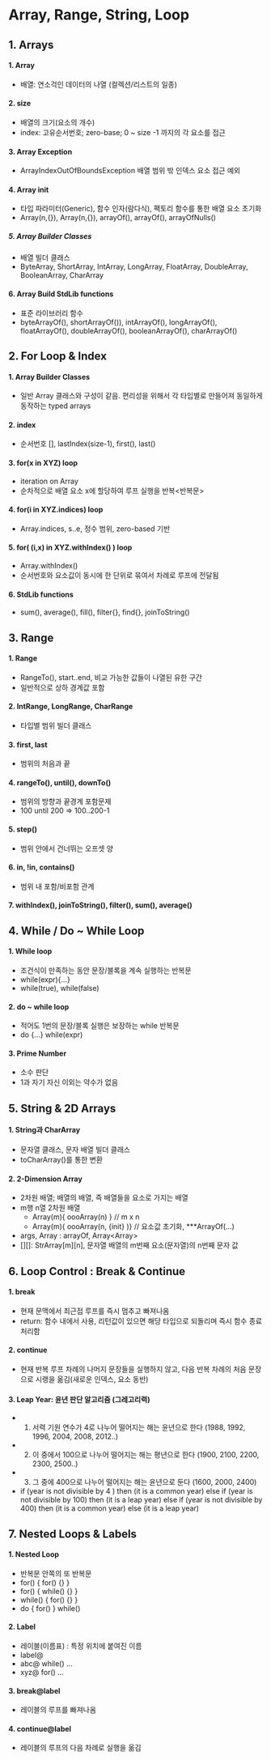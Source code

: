 # Array, Range, String, Loop

## 1. Arrays
#### 1. Array
 - 배열: 연소걱인 데이터의 나열 (컬렉션/리스트의 일종)

#### 2. size
 - 배열의 크기(요소의 개수) 
 - index: 고유순서번호; zero-base; 0 ~ size -1 까지의 각 요소를 접근

#### 3. Array Exception
 - ArrayIndexOutOfBoundsException 배열 범위 밖 인덱스 요소 접근 예외

#### 4. Array init
 - <T> 타입 파라미터(Generic), 함수 인자(람다식), 팩토리 함수를 통한 배열 요소 초기화
 - Array(n,{}), Array<T>(n,{}), arrayOf(), arrayOf<T>(), arrayOfNulls()
##### 5. Array Builder Classes
 - 배열 빌더 클래스
 - ByteArray, ShortArray, IntArray, LongArray, FloatArray, DoubleArray, BooleanArray, CharArray

#### 6. Array Build StdLib functions
 - 표준 라이브러리 함수
 - byteArrayOf(), shortArrayOf()), intArrayOf(), longArrayOf(), floatArrayOf(), doubleArrayOf(), booleanArrayOf(), charArrayOf()



## 2. For Loop & Index
#### 1. Array Builder Classes
 - 일반 Array 클래스와 구성이 같음. 편리성을 위해서 각 타입별로 만들어져 동일하게 동작하는 typed arrays

#### 2. index
 - 순서번호 [], lastIndex(size-1), first(), last()

#### 3. for(x in XYZ) loop
 - iteration on Array
 - 순차적으로 배열 요소 x에 할당하여 루프 실행을 반복<반복문>

#### 4. for(i in XYZ.indices) loop
 - Array.indices, s..e, 정수 범위, zero-based 기반

#### 5. for( (i,x) in XYZ.withIndex() ) loop
 - Array.withIndex()
 - 순서번호와 요소값이 동시에 한 단위로 묶여서 차례로 루프에 전달됨

#### 6. StdLib functions
 - sum(), average(), fill(), filter{}, find{}, joinToString()


## 3. Range
#### 1. Range
 - RangeTo(), start..end, 비교 가능한 값들이 나열된 유한 구간
 - 일반적으로 상하 경계값 포함

#### 2. IntRange, LongRange, CharRange
 - 타입별 범위 빌더 클래스

#### 3. first, last
 - 범위의 처음과 끝

#### 4. rangeTo(), until(), downTo()
 - 범위의 방향과 끝경계 포함문제
 - 100 until 200 => 100..200-1

#### 5. step()
 - 범위 안에서 건너뛰는 오프셋 양

#### 6. in, !in, contains()
 - 범위 내 포함/비포함 관계

#### 7. withIndex(), joinToString(), filter(), sum(), average()


## 4. While / Do ~ While Loop
#### 1. While loop
 - 조건식이 만족하는 동안 문장/블록을 계속 실행하는 반복문
 - while(expr){...}
 - while(true), while(false)

#### 2. do ~ while loop
 - 적어도 1번의 문장/블록 실행은 보장하는 while 반복문
 - do {...} while(expr)

#### 3. Prime Number
 - 소수 판단
 - 1과 자기 자신 이외는 약수가 없음


## 5. String & 2D Arrays
#### 1. String과 CharArray
 - 문자열 클래스, 문자 배열 빌더 클래스
 - toCharArray()를 통한 변환

#### 2. 2-Dimension Array
 - 2차원 배열; 배열의 배열, 즉 배열들을 요소로 가지는 배열
 - m행 n열 2차원 배열
    - Array(m){ oooArray(n) }     // m x n
    - Array(m){ oooArray(n, {init} )}   // 요소값 초기화, ***ArrayOf(...)
 - args, Array<String> : arrayOf<String>, Array<Array<Char>>
 - [][]: StrArray[m][n], 문자열 배열의 m번째 요소(문자열)의 n번째 문자 값


## 6. Loop Control : Break & Continue
#### 1. break
 - 현재 문맥에서 최근접 루프를 즉시 멈추고 빠져나옴
 - return: 함수 내에서 사용, 리턴값이 있으면 해당 타입으로 되돌리며 즉시 함수 종료 처리함

#### 2. continue
 - 현재 반복 루프 차례의 나머지 문장들을 실행하지 않고, 다음 반복 차례의 처음 문장으로 시랭을 옮김(새로운 인덱스, 요소 동반)

#### 3. Leap Year: 윤년 판단 알고리즘 (그레고리력)
 - 1. 서력 기원 연수가 4로 나누어 떨어지는 해는 윤년으로 한다 (1988, 1992, 1996, 2004, 2008, 2012..)
 - 2. 이 중에서 100으로 나누어 떨어지는 해는 평년으로 한다 (1900, 2100, 2200, 2300, 2500..)
 - 3. 그 중에 400으로 나누어 떨어지는 해는 윤년으로 둔다 (1600, 2000, 2400)
 - if (year is not divisible by 4 ) then (it is a common year)
   else if (year is not divisible by 100) then (it is a leap year)
   else if (year is not divisible by 400) then (it is a common year)
   else (it is a leap year)


## 7. Nested Loops & Labels
#### 1. Nested Loop
 - 반복문 안쪽의 또 반복문
 - for() { for() {} }
 - for() { while() {} }
 - while() { for() {} }
 - do { for() } while()

#### 2. Label
 - 레이블(이름표) : 특정 위치에 붙여진 이름
 - label@ 
 - abc@ while() ...
 - xyz@ for() ...

#### 3. break@label
 - 레이블의 루프를 빠져나옴

#### 4. continue@label
 - 레이블의 루프의 다음 차례로 실행을 옮김